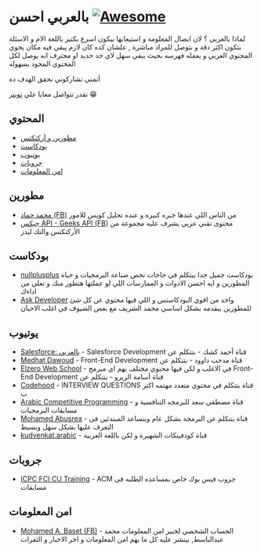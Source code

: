 # بالعربي احسن [![Awesome](https://cdn.rawgit.com/sindresorhus/awesome/d7305f38d29fed78fa85652e3a63e154dd8e8829/media/badge.svg)](https://github.com/sindresorhus/awesome)

لماذا بالعربي ؟
لان ايصال المعلومة و استيعابها بيكون اسرع بكتير باللغة الام و الاسئلة بتكون اكثر دقة و بتوصل للمراد مباشرة , علشان كده كان لازم يبقي فيه مكان يحوي المحتوي العربي و يعمله فهرسه بحيث يبقي سهل لاي حد جديد او محترف انه يوصل لكل المحتوي المجود بسهوله

أتمني تشاركوني نحقق الهدف ده 

تقدر تتواصل معايا علي  [تويتر](https://twitter.com/abdo_hussein)
😁
## المحتوي

* [مطورين و أركتكتس ](#مطورين)
* [بودكاست](#بودكاست)
* [يوتيوب](#يوتيوب)
* [جروبات](#جروبات)
* [امن المعلومات](#امن-المعلومات)


## مطورين
* [محمد حماد (FB)](https://www.facebook.com/mohamed.hamedhammad) من الناس اللي عندها خبره كبيره و عنده تحليل كويس للامور 
* [جيكس API - Geeks API (FB)](https://www.facebook.com/GeeksAPI) محتوى تقني عربي يشرف عليه مجموعة من الأركتكتس والتك ليدز

## بودكاست
* [nullplusplus](https://nullplus.plus/) 
بودكاست جميل جدا بيتكلم في حاجات  تخص صناعة البرمجيات و حياة المطورين و ايه احسن الادوات و الممارسات اللي لو عملتها هتطور منك و تعلي من اداءك
* [Ask Developer](http://www.askdeveloper.com/) واحد من اقوي البودكاستس و اللي فيها محتوي عن كل شئ للمطورين بيقدمه بشكل اساسي محمد الشريف مع بعض الضيوف في اغلب الاحيان
## يوتيوب
* [Salesforce: بالعربي](https://www.youtube.com/channel/UCVtDDaKHq9ztGU1IBuhiQpw) - Salesforce Development قناة أحمد كشك - بتتكلم عن  
* [Medhat Dawoud](https://www.youtube.com/user/Med7atDawoud/) - Front-End Development قناة مدحت داوود - بتتكلم عن  
* [Elzero Web School](https://www.youtube.com/user/OsamaElzero/) - في الاغلب و لكن فيها محتوي مختلف يهم اي مبرمج Front-End Development قناة أسامة الزيرو - بتتكلم عن  
* [Codehood](https://www.youtube.com/channel/UCoNfslp4XbQULWcE7V4FkZw/) - INTERVIEW QUESTIONS قناة بتتكلم في محتوي متعدد مهتمه اكتر ب 
* [Arabic Competitive Programming](https://www.youtube.com/user/nobody123497/) - قناة مصطفي سعد للبرمجه التنافسية و مسابقات البرمجيات
* [Mohamed Abusrea](https://www.youtube.com/c/mohamedabusrea) -  قناة بتتكلم عن البرمجة بشكل عام وبتساعد المبتدئين فى التعرف عليها بشكل سهل وبسيط
* [kudvenkat.arabic](https://www.youtube.com/channel/UCgRFf3_D5H1Qi8pvw2Czyzg) - قناة كودفينكات الشهيرة و لكن باللغة العربية 

## جروبات
* [ICPC FCI CU Training](https://www.facebook.com/groups/ACMICPC.FCICU) - ACM جروب فيس بوك خاص بمساعده الطلبه فى مسابقات  

## امن المعلومات
* [Mohamed A. Baset (FB)](https://www.facebook.com/SymbianSyMoh) - الحساب الشخصي لخبير امن المعلومات محمد عبدالباسط, بينشر عليه كل ما يهم امن المعلومات و اخر الاخبار و الثغرات
